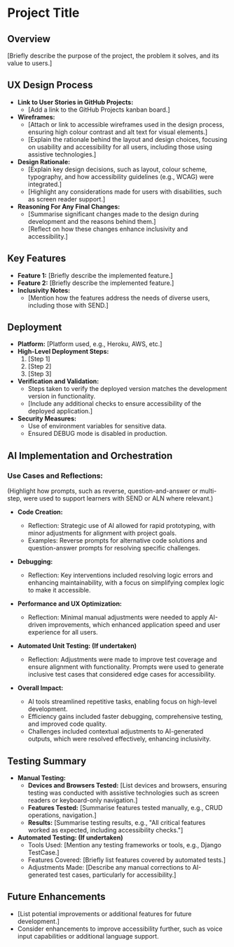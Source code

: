# Project Title

## Overview
[Briefly describe the purpose of the project, the problem it solves, and its value to users.]

## UX Design Process
- **Link to User Stories in GitHub Projects:**
  - [Add a link to the GitHub Projects kanban board.]
- **Wireframes:**
  - [Attach or link to accessible wireframes used in the design process, ensuring high colour contrast and alt text for visual elements.]
  - [Explain the rationale behind the layout and design choices, focusing on usability and accessibility for all users, including those using assistive technologies.]
- **Design Rationale:**
  - [Explain key design decisions, such as layout, colour scheme, typography, and how accessibility guidelines (e.g., WCAG) were integrated.]
  - [Highlight any considerations made for users with disabilities, such as screen reader support.]
- **Reasoning For Any Final Changes:**
  - [Summarise significant changes made to the design during development and the reasons behind them.]
  - [Reflect on how these changes enhance inclusivity and accessibility.]

## Key Features
- **Feature 1:** [Briefly describe the implemented feature.]
- **Feature 2:** [Briefly describe the implemented feature.]
- **Inclusivity Notes:** 
  - [Mention how the features address the needs of diverse users, including those with SEND.]

## Deployment
- **Platform:** [Platform used, e.g., Heroku, AWS, etc.]
- **High-Level Deployment Steps:** 
  1. [Step 1]
  2. [Step 2]
  3. [Step 3]
- **Verification and Validation:**
  - Steps taken to verify the deployed version matches the development version in functionality.
  - [Include any additional checks to ensure accessibility of the deployed application.]
- **Security Measures:**
  - Use of environment variables for sensitive data.
  - Ensured DEBUG mode is disabled in production.

## AI Implementation and Orchestration

### Use Cases and Reflections:
(Highlight how prompts, such as reverse, question-and-answer or multi-step, were used to support learners with SEND or ALN where relevant.)

  - **Code Creation:** 
    - Reflection: Strategic use of AI allowed for rapid prototyping, with minor adjustments for alignment with project goals. 
    - Examples: Reverse prompts for alternative code solutions and question-answer prompts for resolving specific challenges.
  - **Debugging:** 
    - Reflection: Key interventions included resolving logic errors and enhancing maintainability, with a focus on simplifying complex logic to make it accessible.
  - **Performance and UX Optimization:** 
    - Reflection: Minimal manual adjustments were needed to apply AI-driven improvements, which enhanced application speed and user experience for all users.
  - **Automated Unit Testing: (If undertaken)**
    - Reflection: Adjustments were made to improve test coverage and ensure alignment with functionality. Prompts were used to generate inclusive test cases that considered edge cases for accessibility.

- **Overall Impact:**
  - AI tools streamlined repetitive tasks, enabling focus on high-level development.
  - Efficiency gains included faster debugging, comprehensive testing, and improved code quality.
  - Challenges included contextual adjustments to AI-generated outputs, which were resolved effectively, enhancing inclusivity.

## Testing Summary
- **Manual Testing:**
  - **Devices and Browsers Tested:** [List devices and browsers, ensuring testing was conducted with assistive technologies such as screen readers or keyboard-only navigation.]
  - **Features Tested:** [Summarise features tested manually, e.g., CRUD operations, navigation.]
  - **Results:** [Summarise testing results, e.g., "All critical features worked as expected, including accessibility checks."]
- **Automated Testing: (If undertaken)**
  - Tools Used: [Mention any testing frameworks or tools, e.g., Django TestCase.]
  - Features Covered: [Briefly list features covered by automated tests.]
  - Adjustments Made: [Describe any manual corrections to AI-generated test cases, particularly for accessibility.]

## Future Enhancements
- [List potential improvements or additional features for future development.]
- Consider enhancements to improve accessibility further, such as voice input capabilities or additional language support.
